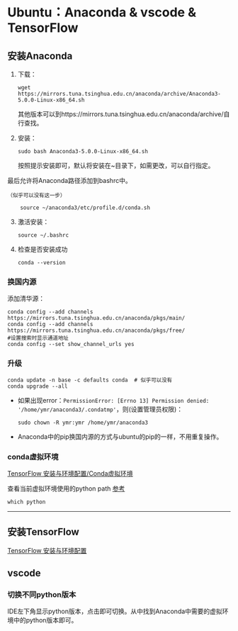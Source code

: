 # Ubuntu：Anaconda & vscode & TensorFlow

## 安装Anaconda
1. 下载：
    ```
    wget https://mirrors.tuna.tsinghua.edu.cn/anaconda/archive/Anaconda3-5.0.0-Linux-x86_64.sh
    ```
    其他版本可以到https://mirrors.tuna.tsinghua.edu.cn/anaconda/archive/自行查找。

2. 安装：
    ```
    sudo bash Anaconda3-5.0.0-Linux-x86_64.sh
    ```
    按照提示安装即可，默认将安装在~目录下，如需更改，可以自行指定。
    

最后允许将Anaconda路径添加到bashrc中。
    
    （似乎可以没有这一步）

```
    source ~/anaconda3/etc/profile.d/conda.sh 
```

3. 激活安装：
    ```
    source ~/.bashrc
    ```

4. 检查是否安装成功
    ```
    conda --version
    ```

### 换国内源
添加清华源：
```
conda config --add channels https://mirrors.tuna.tsinghua.edu.cn/anaconda/pkgs/main/
conda config --add channels https://mirrors.tuna.tsinghua.edu.cn/anaconda/pkgs/free/
#设置搜索时显示通道地址
conda config --set show_channel_urls yes

```

### 升级
```
conda update -n base -c defaults conda  # 似乎可以没有
conda upgrade --all
```

* 如果出现error：```PermissionError: [Errno 13] Permission denied: '/home/ymr/anaconda3/.condatmp'```，则(设置管理员权限)：
    ```
    sudo chown -R ymr:ymr /home/ymr/anaconda3 
    ```

* Anaconda中的pip换国内源的方式与ubuntu的pip的一样，不用重复操作。

### conda虚拟环境
[TensorFlow 安装与环境配置/Conda虚拟环境](https://tf.wiki/zh/basic/installation.html#tensorflow)

查看当前虚拟环境使用的python path  [参考](https://docs.anaconda.com/anaconda/user-guide/tasks/integration/python-path/)

```
which python
```



***

## 安装TensorFlow
[TensorFlow 安装与环境配置](https://tf.wiki/zh/basic/installation.html#tensorflow)

## vscode
### 切换不同python版本
IDE左下角显示python版本，点击即可切换。从中找到Anaconda中需要的虚拟环境中的python版本即可。
